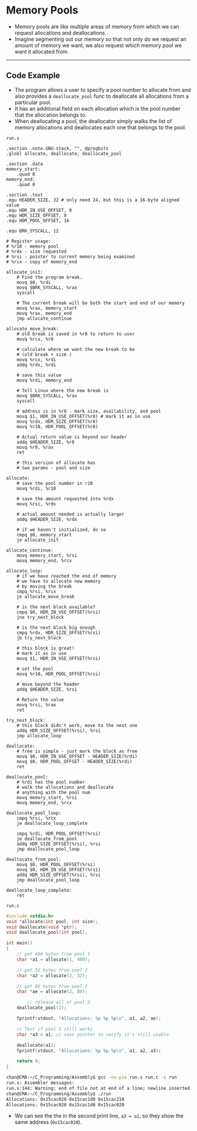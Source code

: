 # Memory Pools

- Memory pools are like multiple areas of memory from which we can request allocations and deallocations.
- Imagine segmenting out our memory so that not only do we request an amount of memory we want, we also request which memory pool we want it allocated from.

---

## Code Example

- The program allows a user to specify a pool number to allocate from and also provides a `deallocate_pool` func to deallocate all allocations from a particular pool.
- It has an additional field on each allocation which is the pool number that the allocation belongs to.
- When deallocating a pool, the deallocator simply walks the list of memory allocations and deallocates each one that belongs to the pool.

`run.s`

```assembly
.section .note.GNU-stack, "", @progbits
.globl allocate, deallocate, deallocate_pool 

.section .data 
memory_start: 
    .quad 0 
memory_end: 
    .quad 0 

.section .text 
.equ HEADER_SIZE, 32 # only need 24, but this is a 16-byte aligned value 
.equ HDR_IN_USE_OFFSET, 0 
.equ HDR_SIZE_OFFSET, 8 
.equ HDR_POOL_OFFSET, 16 

.equ BRK_SYSCALL, 12 

# Register usage: 
# %r10 - memory pool 
# %rdx - size requested 
# %rsi - pointer to current memory being examined 
# %rcx - copy of memory_end 

allocate_init:
    # Find the program break.
    movq $0, %rdi 
    movq $BRK_SYSCALL, %rax 
    syscall 

    # The current break will be both the start and end of our memory 
    movq %rax, memory_start 
    movq %rax, memory_end 
    jmp allocate_continue 

allocate_move_break:
    # old break is saved in %r8 to return to user
    movq %rcx, %r8 

    # calculate where we want the new break to be
    # (old break + size )
    movq %rcx, %rdi 
    addq %rdx, %rdi 

    # save this value 
    movq %rdi, memory_end 

    # Tell Linux where the new break is 
    movq $BRK_SYSCALL, %rax 
    syscall 

    # address is in %r8 - mark size, availability, and pool
    movq $1, HDR_IN_USE_OFFSET(%r8) # mark it as in use 
    movq %rdx, HDR_SIZE_OFFSET(%r8)
    movq %r10, HDR_POOL_OFFSET(%r8)

    # Actual return value is beyond our header
    addq $HEADER_SIZE, %r8 
    movq %r8, %rax 
    ret 

    # this version of allocate has 
    # two params - pool and size

allocate:
    # save the pool number in r10 
    movq %rdi, %r10 

    # save the amount requested into %rdx 
    movq %rsi, %rdx 

    # actual amount needed is actually larger 
    addq $HEADER_SIZE, %rdx

    # if we haven't initialized, do so
    cmpq $0, memory_start 
    je allocate_init 

allocate_continue:
    movq memory_start, %rsi 
    movq memory_end, %rcx 

allocate_loop: 
    # if we have reached the end of memory
    # we have to allocate new memory
    # by moving the break 
    cmpq %rsi, %rcx 
    je allocate_move_break 

    # is the next block available?
    cmpq $0, HDR_IN_USE_OFFSET(%rsi)
    jne try_next_block 

    # is the next block big enough 
    cmpq %rdx, HDR_SIZE_OFFSET(%rsi)
    jb try_next_block 

    # this block is great!
    # mark it as in use
    movq $1, HDR_IN_USE_OFFSET(%rsi)

    # set the pool 
    movq %r10, HDR_POOL_OFFSET(%rsi)

    # move beyond the header
    addq $HEADER_SIZE, %rsi 

    # Return the value 
    movq %rsi, %rax 
    ret 

try_next_block: 
    # this block didn't work, move to the next one
    addq HDR_SIZE_OFFSET(%rsi), %rsi 
    jmp allocate_loop 

deallocate:
    # free is simple - just mark the block as free
    movq $0, HDR_IN_USE_OFFSET - HEADER_SIZE(%rdi)
    movq $0, HDR_POOL_OFFSET - HEADER_SIZE(%rdi)
    ret 

deallocate_pool: 
    # %rdi has the pool number 
    # walk the allocations and deallocate 
    # anything with the pool num 
    movq memory_start, %rsi 
    movq memory_end, %rcx 

deallocate_pool_loop: 
    cmpq %rsi, %rcx 
    je deallocate_loop_complete 

    cmpq %rdi, HDR_POOL_OFFSET(%rsi)
    je deallocate_from_pool
    addq HDR_SIZE_OFFSET(%rsi), %rsi 
    jmp deallocate_pool_loop 

deallocate_from_pool:
    movq $0, HDR_POOL_OFFSET(%rsi)
    movq $0, HDR_IN_USE_OFFSET(%rsi)
    addq HDR_SIZE_OFFSET(%rsi), %rsi 
    jmp deallocate_pool_loop 

deallocate_loop_complete: 
    ret 
```

`run.c`

```c
#include <stdio.h>
void *allocate(int pool, int size);
void deallocate(void *ptr);
void deallocate_pool(int pool);

int main()
{
    // get 400 bytes from pool 1
    char *a1 = allocate(1, 400);

    // get 32 bytes from pool 2
    char *a2 = allocate(2, 32);

    // get 80 bytes from pool 2
    char *ae = allocate(2, 80);

        // release all of pool 2
    deallocate_pool(2);

    fprintf(stdout, "Allocations: %p %p %p\n", a1, a2, ae);

    // Test if pool 1 still works
    char *a3 = a1; // save pointer to verify it's still usable

    deallocate(a1);
    fprintf(stdout, "Allocations: %p %p %p\n", a1, a2, a3);

    return 0;
}
```



```sh
chan@CMA:~/C_Programming/Assembly$ gcc -no-pie run.s run.c -o run
run.s: Assembler messages:
run.s:144: Warning: end of file not at end of a line; newline inserted
chan@CMA:~/C_Programming/Assembly$ ./run
Allocations: 0x15cac020 0x15cac1d0 0x15cac210
Allocations: 0x15cac020 0x15cac1d0 0x15cac020
```

- We can see the the in the second print line, `a3 = a1`, so they show the same address (`0x15cac020`).
